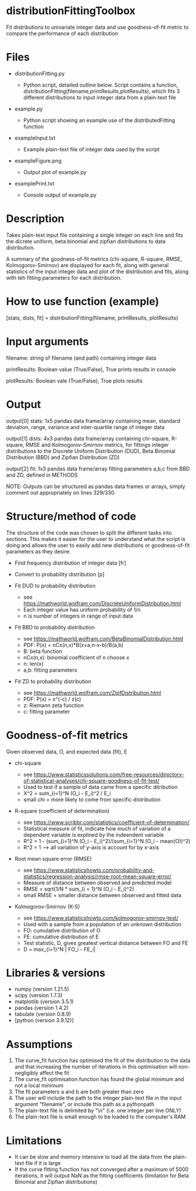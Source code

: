 # distributionFittingToolbox
Fit distributions to univariate integer data and use goodness-of-fit metric to compare the performance of each distribution

# Files
* distributionFitting.py
    - Python script, detailed outline below. Script contains a function, distributionFitting(filename,printResults,plotResults), which fits 3 different distributions to input integer data from a plain-text file

* example.py
    - Python script showing an example use of the distributedFitting function

* exampleInput.txt
    - Example plain-text file of integer data used by the script

* exampleFigure.png
    - Output plot of example.py

* examplePrint.txt
    - Console output of example.py

# Description
Takes plain-text input file containing a single integer on each line and fits the dicrete uniform, beta binomial and zipfian distributions to data distribution. 

A summary of the goodness-of-fit metrics (chi-square, R-square, RMSE, Kolmogorov-Smirnov) are displayed for each fit, along with general statistics of the input integer data and plot of the distribution and fits, along with teh fitting parameters for each distribution.

# How to use function (example)
[stats, dists, fit] = distributionFitting(filename, printResults, plotResults)

# Input arguments
filename: string of filename (and path) containing integer data

printResults: Boolean value (True/False), True prints results in console

plotResults: Boolean vale (True/False), True plots results

# Output
output[0] stats: 1x5 pandas data frame/array containing mean, standard deviation, range, variance and inter-quartile range of integer data

output[1] dists: 4x3 pandas data frame/array containing chi-square, R-square, RMSE and Kolmogorov-Smirnov metrics, for fittings integer distributions to the Discrete Uniform Distribution (DUD), Beta Binomial Distribution (BBD) and Zipfian Distribution (ZD)

output[2] fit:  1x3 pandas data frame/array fitting parameters a,b,c from BBD and ZD, defined in METHODS

NOTE: Outputs can be structured as pandas data frames or arrays, simply comment out appropriately on lines 329/330.
 
# Structure/method of code
The structure of the code was chosen to split the different tasks into sections. This makes it easier for the user to understand what the script is doing and allows the user to easily add new distributions or goodness-of-fit parameters as they desire.

* Find frequency distribution of integer data [fr]

* Convert to probability distribution [p]

* Fit DUD to probability distribution
    - see https://mathworld.wolfram.com/DiscreteUniformDistribution.html
    - Each integer value has uniform probability of 1/n
    - n is number of integers in range of input data
    
* Fit BBD to probability distribution
    - see https://mathworld.wolfram.com/BetaBinomialDistribution.html
    - PDF: P(x) = nCx(n,x)*B(x+a,n-x-b)/B(a,b)
    - B: beta function
    - nCx(n,x): binomial coefficient of n choose x
    - n: len(x)
    - a,b: fitting parameters
    
* Fit ZD to probability distribution
    - see https://mathworld.wolfram.com/ZipfDistribution.html
    - PDF: P(x) = x^(-c) / z(c)
    - z: Riemann zeta function
    - c: fitting parameter

# Goodness-of-fit metrics
Given observed data, O, and expected data (fit), E

* chi-square
    - see https://www.statisticssolutions.com/free-resources/directory-of-statistical-analyses/chi-square-goodness-of-fit-test/
    - Used to test if a sample of data came from a specific ditribution
    - X^2 = sum_{i=1}^N (O_i - E_i)^2 / E_i
    - small chi = more likely to come from specific distribution
    
* R-square (coefficient of determination)
    - see https://www.scribbr.com/statistics/coefficient-of-determination/
    - Statistical measure of fit, indicate how much of variation of a dependent variable is explined by the indeendent variable
    - R^2 = 1 - (sum_{i=1}^N (O_i - E_i)^2)/(sum_{i=1}^N (O_i - mean(O))^2)
    - R^2 = 1 --> all variation of y-axis is account for by x-axis
    
*  Root mean square error (RMSE)
    - see https://www.statisticshowto.com/probability-and-statistics/regression-analysis/rmse-root-mean-square-error/
    - Measure of distance between observed and predicted model
    - RMSE = sqrt(1/N * sum_{i = 1}^N (O_i - E_i)^2)
    - small RMSE = smaller distance between observed and fitted data
    
* Kolmogorov-Smirnov (K-S)
    - see https://www.statisticshowto.com/kolmogorov-smirnov-test/
    - Used with a sample from a population of an unknown distribution
    - FO: cumulative distribution of O
    - FE: cumulative distribution of E
    - Test statistic, D, gives greatest vertical distance between FO and FE
    - D = max_{i=1}^N | FO_i - FE_i|

# Libraries & versions
* numpy       (version 1.21.5)    
* scipy       (version 1.7.3)
* matplotlib  (version 3.5.1)
* pandas      (version 1.4.2)
* tabulate    (version 0.8.9)
* [python      (version 3.9.12)]

# Assumptions
1. The curve_fit function has optimised the fit of the distribution to the data and that increasing the number of iterations in this optimisation will non-negligibly affect the fit
2. The curve_fit optimisation function has found the global minimum and not a local minimum
3. The fit parameters a and b are both greater than zero
4. The user will include the path to the integer plain-text file in the input argument "filename", or include this path as a pythonpath
5. The plain-text file is delimited by "\n" (i.e. one integer per line ONLY)
6. The plain-text file is small enough to be loaded to the computer's RAM

# Limitations
* It can be slow and memory intensive to load all the data from the plain-text file if it is large
* If the curve fitting function has not converged after a maximum of 5000 iterations, it will output NaN as the fitting coefficients (limitation for Beta Binomial and Zipfian distributions)
